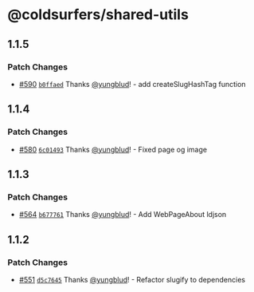 # @coldsurfers/shared-utils

## 1.1.5

### Patch Changes

- [#590](https://github.com/coldsurfers/surfers-root/pull/590) [`b0ffaed`](https://github.com/coldsurfers/surfers-root/commit/b0ffaeded1c27602e2ba2599f96fb84e912ef41c) Thanks [@yungblud](https://github.com/yungblud)! - add createSlugHashTag function

## 1.1.4

### Patch Changes

- [#580](https://github.com/coldsurfers/surfers-root/pull/580) [`6c01493`](https://github.com/coldsurfers/surfers-root/commit/6c0149357f0ca8c34d43e4a5b98476c5616adc03) Thanks [@yungblud](https://github.com/yungblud)! - Fixed page og image

## 1.1.3

### Patch Changes

- [#564](https://github.com/coldsurfers/surfers-root/pull/564) [`b677761`](https://github.com/coldsurfers/surfers-root/commit/b67776103d8e893fbf4f5aa9a1a78ea0daf74b59) Thanks [@yungblud](https://github.com/yungblud)! - Add WebPageAbout ldjson

## 1.1.2

### Patch Changes

- [#551](https://github.com/coldsurfers/surfers-root/pull/551) [`d5c7645`](https://github.com/coldsurfers/surfers-root/commit/d5c7645d71ae509ebfe1dfcbe90ee600cbbc57b0) Thanks [@yungblud](https://github.com/yungblud)! - Refactor slugify to dependencies
